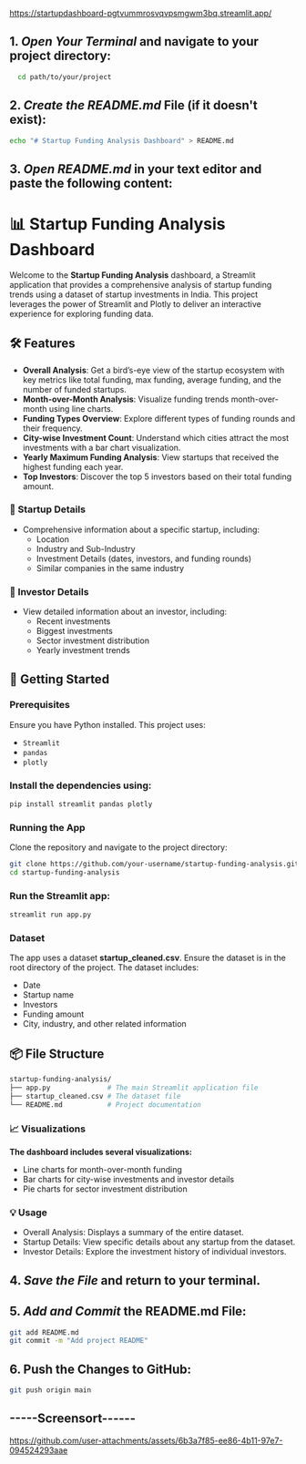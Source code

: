 https://startupdashboard-pgtvummrosvqvpsmgwm3bq.streamlit.app/ 


## 1. *Open Your Terminal* and navigate to your project directory:
   ```bash
     cd path/to/your/project
   ```
## 2. *Create the README.md* File (if it doesn't exist):
   ```bash
   echo "# Startup Funding Analysis Dashboard" > README.md
   ```
## 3. *Open README.md* in your text editor and paste the following content:
   
# 📊 Startup Funding Analysis Dashboard

Welcome to the **Startup Funding Analysis** dashboard, a Streamlit application that provides a comprehensive analysis of startup funding trends using a dataset of startup investments in India. This project leverages the power of Streamlit and Plotly to deliver an interactive experience for exploring funding data.

## 🛠 Features

- **Overall Analysis**: Get a bird’s-eye view of the startup ecosystem with key metrics like total funding, max funding, average funding, and the number of funded startups.
- **Month-over-Month Analysis**: Visualize funding trends month-over-month using line charts.
- **Funding Types Overview**: Explore different types of funding rounds and their frequency.
- **City-wise Investment Count**: Understand which cities attract the most investments with a bar chart visualization.
- **Yearly Maximum Funding Analysis**: View startups that received the highest funding each year.
- **Top Investors**: Discover the top 5 investors based on their total funding amount.

### 🏢 Startup Details
- Comprehensive information about a specific startup, including:
  - Location
  - Industry and Sub-Industry
  - Investment Details (dates, investors, and funding rounds)
  - Similar companies in the same industry

### 💼 Investor Details
- View detailed information about an investor, including:
  - Recent investments
  - Biggest investments
  - Sector investment distribution
  - Yearly investment trends

## 🚀 Getting Started

### Prerequisites
Ensure you have Python installed. This project uses:
- `Streamlit`
- `pandas`
- `plotly`

### Install the dependencies using:
```bash
pip install streamlit pandas plotly
```
### Running the App
Clone the repository and navigate to the project directory:
```bash
git clone https://github.com/your-username/startup-funding-analysis.git
cd startup-funding-analysis
```
### Run the Streamlit app:
```bash
streamlit run app.py
```
### Dataset
The app uses a dataset **startup_cleaned.csv**. Ensure the dataset is in the root directory of the project. The dataset includes:
- Date
- Startup name
- Investors
- Funding amount
- City, industry, and other related information


## 📦 File Structure
```bash
startup-funding-analysis/
├── app.py              # The main Streamlit application file
├── startup_cleaned.csv # The dataset file
└── README.md           # Project documentation
```

### 📈 Visualizations
**The dashboard includes several visualizations:**
- Line charts for month-over-month funding
- Bar charts for city-wise investments and investor details
- Pie charts for sector investment distribution

### 💡 Usage
- Overall Analysis: Displays a summary of the entire dataset.
- Startup Details: View specific details about any startup from the dataset.
- Investor Details: Explore the investment history of individual investors.

## 4. *Save the File* and return to your terminal.
## 5. *Add and Commit* the README.md File:
   ```bash
   git add README.md
   git commit -m "Add project README"
   ```
## 6. Push the Changes to GitHub:
   ```bash
   git push origin main
   ```

   ## -----Screensort------
   
https://github.com/user-attachments/assets/6b3a7f85-ee86-4b11-97e7-094524293aae



